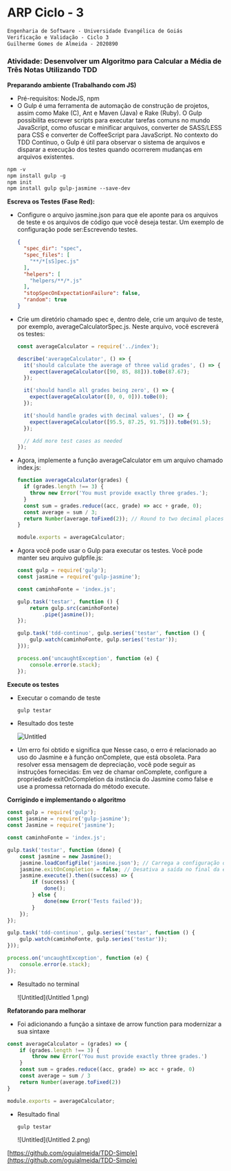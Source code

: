# ARP Ciclo - 3

```markdown
Engenharia de Software - Universidade Evangélica de Goiás
Verificação e Validação - Ciclo 3
Guilherme Gomes de Almeida - 2020890
```

### **Atividade: Desenvolver um Algoritmo para Calcular a Média de Três Notas Utilizando TDD**

   **Preparando ambiente (Trabalhando com JS)**

- Pré-requisitos: NodeJS, npm
- O Gulp é uma ferramenta de automação de construção de projetos, assim como Make (C), Ant e Maven (Java) e Rake (Ruby). O Gulp possibilita escrever scripts para executar tarefas comuns no mundo JavaScript, como ofuscar e minificar arquivos, converter de SASS/LESS para CSS e converter de CoffeeScript para JavaScript. No contexto do TDD Contínuo, o Gulp é útil para observar o sistema de arquivos e disparar a execução dos testes quando ocorrerem mudanças em arquivos existentes.

```markdown
npm -v
npm install gulp -g
npm init
npm install gulp gulp-jasmine --save-dev
```

**Escreva os Testes (Fase Red):**

- Configure o arquivo jasmine.json para que ele aponte para os arquivos de teste e os arquivos de código que você deseja testar. Um exemplo de configuração pode ser:Escrevendo testes.
    
    ```json
    {
      "spec_dir": "spec",
      "spec_files": [
        "**/*[sS]pec.js"
      ],
      "helpers": [
        "helpers/**/*.js"
      ],
      "stopSpecOnExpectationFailure": false,
      "random": true
    }
    ```
    
- Crie um diretório chamado spec e, dentro dele, crie um arquivo de teste, por exemplo, averageCalculatorSpec.js. Neste arquivo, você escreverá os testes:
    
    ```jsx
    const averageCalculator = require('../index');
    
    describe('averageCalculator', () => {
      it('should calculate the average of three valid grades', () => {
        expect(averageCalculator([90, 85, 88])).toBe(87.67);
      });
    
      it('should handle all grades being zero', () => {
        expect(averageCalculator([0, 0, 0])).toBe(0);
      });
    
      it('should handle grades with decimal values', () => {
        expect(averageCalculator([95.5, 87.25, 91.75])).toBe(91.5);
      });
    
      // Add more test cases as needed
    });
    ```
    
- Agora, implemente a função averageCalculator em um arquivo chamado index.js:
    
    ```jsx
    function averageCalculator(grades) {
      if (grades.length !== 3) {
        throw new Error('You must provide exactly three grades.');
      }
      const sum = grades.reduce((acc, grade) => acc + grade, 0);
      const average = sum / 3;
      return Number(average.toFixed(2)); // Round to two decimal places
    }
    
    module.exports = averageCalculator;
    ```
    
- Agora você pode usar o Gulp para executar os testes. Você pode manter seu arquivo gulpfile.js:
    
    ```jsx
    const gulp = require('gulp');
    const jasmine = require('gulp-jasmine');
    
    const caminhoFonte = 'index.js';
    
    gulp.task('testar', function () {
        return gulp.src(caminhoFonte)
            .pipe(jasmine());
    });
    
    gulp.task('tdd-continuo', gulp.series('testar', function () {
        gulp.watch(caminhoFonte, gulp.series('testar'));
    }));
    
    process.on('uncaughtException', function (e) {
        console.error(e.stack);
    });
    ```
    

**Execute os testes**

- Executar o comando de teste
    
    ```bash
    gulp testar
    ```
    
- Resultado dos teste
    
    ![Untitled](Untitled.png)
    
- Um erro foi obtido e significa que Nesse caso, o erro é relacionado ao uso do Jasmine e à função onComplete, que está obsoleta. Para resolver essa mensagem de depreciação, você pode seguir as instruções fornecidas: Em vez de chamar onComplete, configure a propriedade exitOnCompletion da instância do Jasmine como false e use a promessa retornada do método execute.

**Corrigindo e implementando o algoritmo**

```jsx
const gulp = require('gulp');
const jasmine = require('gulp-jasmine');
const Jasmine = require('jasmine');

const caminhoFonte = 'index.js';

gulp.task('testar', function (done) {
    const jasmine = new Jasmine();
    jasmine.loadConfigFile('jasmine.json'); // Carrega a configuração do Jasmine, se houver
    jasmine.exitOnCompletion = false; // Desativa a saída no final da execução
    jasmine.execute().then((success) => {
        if (success) {
            done();
        } else {
            done(new Error('Tests failed'));
        }
    });
});

gulp.task('tdd-continuo', gulp.series('testar', function () {
    gulp.watch(caminhoFonte, gulp.series('testar'));
}));

process.on('uncaughtException', function (e) {
    console.error(e.stack);
});
```

- Resultado no terminal
    
    ![Untitled](Untitled 1.png)
    

**Refatorando para melhorar**

- Foi adicionando a função a sintaxe de arrow function para modernizar a sua sintaxe

```jsx
const averageCalculator = (grades) => {
    if (grades.length !== 3) {
        throw new Error('You must provide exactly three grades.')
    }
    const sum = grades.reduce((acc, grade) => acc + grade, 0)
    const average = sum / 3
    return Number(average.toFixed(2))
}

module.exports = averageCalculator;
```

- Resultado final
    
    ```bash
    gulp testar
    ```
    
    ![Untitled](Untitled 2.png)
    

[https://github.com/oguialmeida/TDD-Simple](https://github.com/oguialmeida/TDD-Simple)
